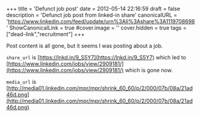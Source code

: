 +++
title = 'Defunct job post'
date = 2012-05-14 22:16:59
draft = false
description = 'Defunct job post from linked-in share'
canonicalURL = 'https://www.linkedin.com/feed/update/urn%3Ali%3Ashare%3A1119708698'
ShowCanonicalLink = true
#cover.image = ''
cover.hidden = true
tags = ["dead-link","recruitment"]
+++

Post content is all gone, but it seems I was posting about a job.

`share_url` is [https://lnkd.in/9_S5Y7](https://lnkd.in/9_S5Y7) which led to
[https://www.linkedin.com/jobs/view/2909181/](https://www.linkedin.com/jobs/view/2909181/)
which is gone now.

`media_url` is [http://media01.linkedin.com/mpr/mpr/shrink_60_60/p/2/000/07b/08a/21ad46d.png](http://media01.linkedin.com/mpr/mpr/shrink_60_60/p/2/000/07b/08a/21ad46d.png)
